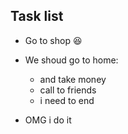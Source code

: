 ## Task list

* Go to shop :satisfied:
* We shoud go to home:
    * and take money
    * call to friends
    * i need to end
    

* OMG i do it